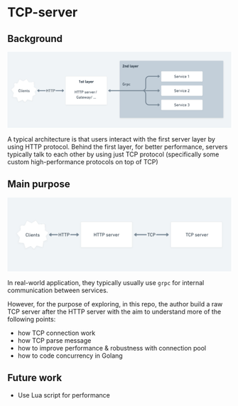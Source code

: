 # TCP-server

## Background

![](./README/general_architecture.png)

A typical architecture is that users interact with the first server layer by using HTTP protocol. Behind the first layer, for better performance, servers typically talk to each other by using just TCP protocol (specifically some custom high-performance protocols on top of TCP)

## Main purpose

![](./README/simplify_architecture.png)

In real-world application, they typically usually use `grpc` for internal communication between services. 

However, for the purpose of exploring, in this repo, the author build a raw TCP server after the HTTP server with the aim to understand more of the following points:
- how TCP connection work
- how TCP parse message
- how to improve performance & robustness with connection pool
- how to code concurrency in Golang 

## Future work
- Use Lua script for performance